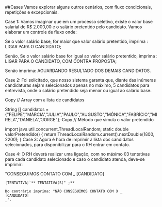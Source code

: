 ##Cases
Vamos explorar alguns outros cenários, com fluxo condicionais, repetições e excepcionais.

Case 1: Vamos imaginar que em um processo seletivo, existe o valor base salarial de R$ 2.000,00 e o salário pretentido pelo candidato. Vamos elaborar um controle de fluxo onde:

Se o valor salário base, for maior que valor salário pretentido, imprima : LIGAR PARA O CANDIDATO;

Senão, Se o valor salário base for igual ao valor salário pretentido, imprima : LIGAR PARA O CANDIDATO, COM CONTRA PROPOSTA;

Senão imprima: AGUARDANDO RESULTADO DOS DEMAIS CANDIDATOS.

Case 2: Foi solicitado, que nosso sistema garanta que, diante das inúmeras candidaturas sejam selecionados apenas no máximo, 5 candidatos para entrevista, onde o salário pretendido seja menor ou igual ao salário base.

Copy
// Array com a lista de candidatos

String [] candidatos = {"FELIPE","MÁRCIA","JULIA","PAULO","AUGUSTO","MÔNICA","FABRÍCIO","MIRELA","DANIELA","JORGE"};
Copy
// Método que simula o valor pretendido

import java.util.concurrent.ThreadLocalRandom;
static double valorPretendido() {
     return ThreadLocalRandom.current().nextDouble(1800, 2200);
}
Case 3: Agora é hora de imprimir a lista dos candidatos selecionados, para disponibilizar para o RH entrar em contato.

Case 4: O RH deverá realizar uma ligação, com no máximo 03 tentativas para cada candidato selecionado e caso o candidato atenda, deve-se imprimir:

"CONSEGUIMOS CONTATO COM _
[CANDIDATO]
 ``` APÓS **_**
[TENTATIVA]`** TENTATIVA(S)" ;**

Do contrário imprima: "NÃO CONSEGUIMOS CONTATO COM O _
[CANDIDATO]
_".